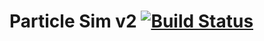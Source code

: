 # Particle Sim v2 [![Build Status](https://travis-ci.com/kochie/particle-sim-v2.svg?branch=master)](https://travis-ci.com/kochie/particle-sim-v2) 

